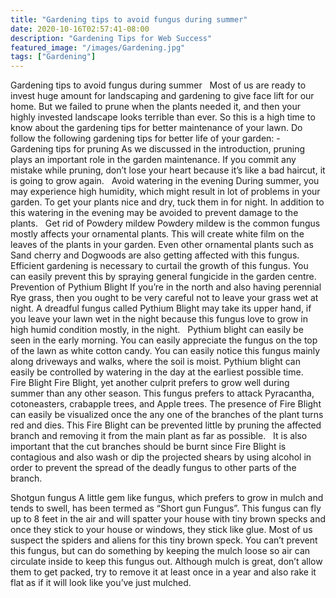 ```yaml
---
title: "Gardening tips to avoid fungus during summer"
date: 2020-10-16T02:57:41-08:00
description: "Gardening Tips for Web Success"
featured_image: "/images/Gardening.jpg"
tags: ["Gardening"]
---
```


Gardening tips to avoid fungus during summer
 
Most of us are ready to invest huge amount for landscaping and gardening to give face lift for our home. But we failed to prune when the plants needed it, and then your highly invested landscape looks terrible than ever. So this is a high time to know about the gardening tips for better maintenance of your lawn. Do follow the following gardening tips for better life of your garden: -
 
Gardening tips for pruning
As we discussed in the introduction, pruning plays an important role in the garden maintenance. If you commit any mistake while pruning, don’t lose your heart because it’s like a bad haircut, it is going to grow again. 
 
Avoid watering in the evening
During summer, you may experience high humidity, which might result in lot of problems in your garden. To get your plants nice and dry, tuck them in for night. In addition to this watering in the evening may be avoided to prevent damage to the plants.
 
Get rid of Powdery mildew
Powdery mildew is the common fungus mostly affects your ornamental plants. This will create white film on the leaves of the plants in your garden. Even other ornamental plants such as Sand cherry and Dogwoods are also getting affected with this fungus. Efficient gardening is necessary to curtail the growth of this fungus. You can easily prevent this by spraying general fungicide in the garden centre. 
 
Prevention of Pythium Blight
If you’re in the north and also having perennial Rye grass, then you ought to be very careful not to leave your grass wet at night. A dreadful fungus called Pythium Blight may take its upper hand, if you leave your lawn wet in the night because this fungus love to grow in high humid condition mostly, in the night.
 
Pythium blight can easily be seen in the early morning. You can easily appreciate the fungus on the top of the lawn as white cotton candy. You can easily notice this fungus mainly along driveways and walks, where the soil is moist. Pythium blight can easily be controlled by watering in the day at the earliest possible time.
 
Fire Blight
Fire Blight, yet another culprit prefers to grow well during summer than any other season. This fungus prefers to attack Pyracantha, cotoneasters, crabapple trees, and Apple trees. The presence of Fire Blight can easily be visualized once the any one of the branches of the plant turns red and dies. This Fire Blight can be prevented little by pruning the affected branch and removing it from the main plant as far as possible.
 
It is also important that the cut branches should be burnt since Fire Blight is contagious and also wash or dip the projected shears by using alcohol in order to prevent the spread of the deadly fungus to other parts of the branch.

Shotgun fungus
A little gem like fungus, which prefers to grow in mulch and tends to swell, has been termed as “Short gun Fungus”. This fungus can fly up to 8 feet in the air and will spatter your house with tiny brown specks and once they stick to your house or windows, they stick like glue. Most of us suspect the spiders and aliens for this tiny brown speck. You can’t prevent this fungus, but can do something by keeping the mulch loose so air can circulate inside to keep this fungus out. Although mulch is great, don’t allow them to get packed, try to remove it at least once in a year and also rake it flat as if it will look like you’ve just mulched.


